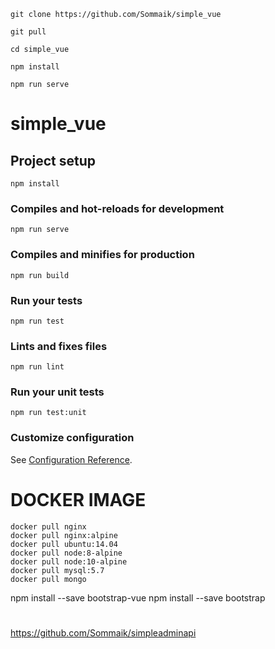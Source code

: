 ```
git clone https://github.com/Sommaik/simple_vue

git pull

cd simple_vue

npm install

npm run serve

```

# simple_vue

## Project setup

```
npm install
```

### Compiles and hot-reloads for development

```
npm run serve
```

### Compiles and minifies for production

```
npm run build
```

### Run your tests

```
npm run test
```

### Lints and fixes files

```
npm run lint
```

### Run your unit tests

```
npm run test:unit
```

### Customize configuration

See [Configuration Reference](https://cli.vuejs.org/config/).

# DOCKER IMAGE

```
docker pull nginx
docker pull nginx:alpine
docker pull ubuntu:14.04
docker pull node:8-alpine
docker pull node:10-alpine
docker pull mysql:5.7
docker pull mongo
```

npm install --save bootstrap-vue
npm install --save bootstrap

#

https://github.com/Sommaik/simpleadminapi
